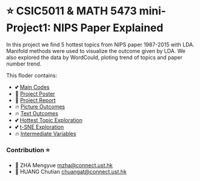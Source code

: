 # ⭐ CSIC5011 & MATH 5473 mini-Project1: NIPS Paper Explained
In this project we find 5 hottest topics from NIPS paper 1987-2015 with LDA. Manifold methods were used to visualize the outcome given by LDA. We also explored the data by WordCould, ploting trend of topics and paper number trend.

This floder contains:

* 💕 [Main Codes](https://github.com/Dolores2333/MATH5473/blob/main/Proj1/ZhaMengyue.ipynb)
* 💯 [Project Poster](https://github.com/Dolores2333/MATH5473/blob/main/Proj1/CSIC5011_Mid_Project_ZhaHuang_poster.pdf)
* 💯 [Project Report](https://github.com/Dolores2333/MATH5473/blob/main/Proj1/CSIC5011_Mid_Project_ZhaHuang_report.pdf)
* 🔥 [Picture Outcomes](https://github.com/Dolores2333/MATH5473/tree/main/Proj1/pics)
* 🔥 [Text Outcomes](https://github.com/Dolores2333/MATH5473/blob/main/Proj1/TopTopics.txt)
* 💕 [Hottest Topic Exploration](https://github.com/Dolores2333/MATH5473/blob/main/Proj1/HottestTopicML.ipynb)
* 💕 [t-SNE Exploration](https://github.com/Dolores2333/MATH5473/blob/main/Proj1/T-sne.ipynb)
* 🔥 [Intermediate Variables](https://github.com/Dolores2333/MATH5473/tree/main/Proj1/OutcomeData)

### Contribution ⭐
* 🌸 ZHA Mengyue mzha@connect.ust.hk
* 🌸 HUANG Chutian chuangat@connect.ust.hk
